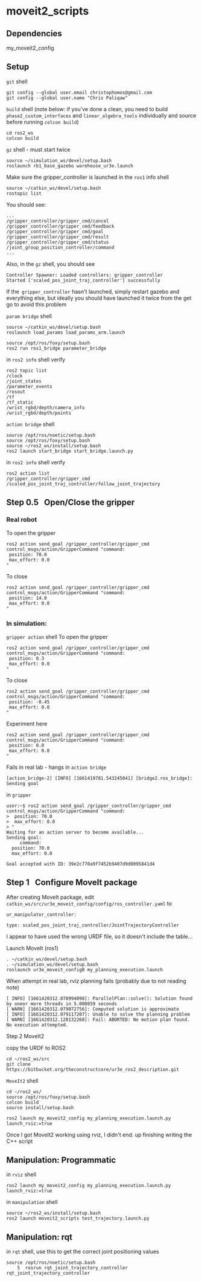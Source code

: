 # moveit2_scripts

## Dependencies

my_moveit2_config

## Setup

`git` shell
```
git config --global user.email christophomos@gmail.com
git config --global user.name "Chris Paliqaw"
```
`build` shell
(note below: if you've done a clean, you need to build `phase2_custom_interfaces` and `linear_algebra_tools` individually and source before running `colcon build`)
```
cd ros2_ws
colcon build
```
`gz` shell - must start twice
```
source ~/simulation_ws/devel/setup.bash
roslaunch rb1_base_gazebo warehouse_ur3e.launch
```
Make sure the gripper_controller is launched in the `ros1` info shell
```
source ~/catkin_ws/devel/setup.bash
rostopic list
```
You should see:
```
...
/gripper_controller/gripper_cmd/cancel
/gripper_controller/gripper_cmd/feedback
/gripper_controller/gripper_cmd/goal
/gripper_controller/gripper_cmd/result
/gripper_controller/gripper_cmd/status
/joint_group_position_controller/command
...
```
Also, in the `gz` shell, you should see
```
Controller Spawner: Loaded controllers: gripper_controller
Started ['scaled_pos_joint_traj_controller'] successfully
```
If the` gripper_controller` hasn't launched, simply restart gazebo and everything else, but ideally you should have launched it twice from the get go to avoid this problem


`param bridge` shell
```
source ~/catkin_ws/devel/setup.bash
roslaunch load_params load_params_arm.launch

source /opt/ros/foxy/setup.bash
ros2 run ros1_bridge parameter_bridge
```
in `ros2 info`  shell verify
```
ros2 topic list
/clock
/joint_states
/parameter_events
/rosout
/tf
/tf_static
/wrist_rgbd/depth/camera_info
/wrist_rgbd/depth/points
```

`action bridge` shell
```
source /opt/ros/noetic/setup.bash
source /opt/ros/foxy/setup.bash
source ~/ros2_ws/install/setup.bash
ros2 launch start_bridge start_bridge.launch.py
```
in `ros2 info`  shell verify
```
ros2 action list
/gripper_controller/gripper_cmd
/scaled_pos_joint_traj_controller/follow_joint_trajectory
```

## Step 0.5   Open/Close the gripper
### Real robot
To open the gripper
```
ros2 action send_goal /gripper_controller/gripper_cmd control_msgs/action/GripperCommand "command:
 position: 70.0
 max_effort: 0.0
"
```
To close
```
ros2 action send_goal /gripper_controller/gripper_cmd control_msgs/action/GripperCommand "command:
 position: 14.0
 max_effort: 0.0
"
```
### In simulation:
`gripper action` shell
To open the gripper
```
ros2 action send_goal /gripper_controller/gripper_cmd control_msgs/action/GripperCommand "command:
 position: 0.3
 max_effort: 0.0
"
```
To close
```
ros2 action send_goal /gripper_controller/gripper_cmd control_msgs/action/GripperCommand "command:
 position: -0.45
 max_effort: 0.0
"
```
Experiment here
```
ros2 action send_goal /gripper_controller/gripper_cmd control_msgs/action/GripperCommand "command:
 position: 0.0
 max_effort: 0.0
"
```
Fails in real lab - hangs
in `action bridge`
```
[action_bridge-2] [INFO] [1661419781.543245041] [bridge2.ros_bridge]: Sending goal
```
in `gripper`
```
user:~$ ros2 action send_goal /gripper_controller/gripper_cmd control_msgs/action/GripperCommand "command:
>  position: 70.0
>  max_effort: 0.0
> "
Waiting for an action server to become available...
Sending goal:
     command:
  position: 70.0
  max_effort: 0.0

Goal accepted with ID: 39e2c770a9f7452b9407d9d0095841d4
```
## Step 1   Configure MoveIt package
After creating MoveIt package, edit `catkin_ws/src/ur3e_moveit_config/config/ros_controller.yaml` to
```
ur_manipulator_controller:

type: scaled_pos_joint_traj_controller/JointTrajectoryController
```
I appear to have used the wrong URDF file, so it doesn't include the table...

Launch MoveIt (ros1)
```
. ~/catkin_ws/devel/setup.bash
. ~/simulation_ws/devel/setup.bash
roslaunch ur3e_moveit_configB my_planning_execution.launch

```

When attempt in real lab, rviz planning fails (probably due to not reading note)
```
[ INFO] [1661420312.078994098]: ParallelPlan::solve(): Solution found by oneor more threads in 5.000859 seconds
[ WARN] [1661420312.079072756]: Computed solution is approximate
[ INFO] [1661420312.079117207]: Unable to solve the planning problem
[ WARN] [1661420312.120132268]: Fail: ABORTED: No motion plan found. No execution attempted.
```
Step 2 MoveIt2

copy the URDF to ROS2
```
cd ~/ros2_ws/src
git clone https://bitbucket.org/theconstructcore/ur3e_ros2_description.git
```
`MoveIt2` shell
```
cd ~/ros2_ws/
source /opt/ros/foxy/setup.bash
colcon build
source install/setup.bash

ros2 launch my_moveit2_config my_planning_execution.launch.py launch_rviz:=true
```

Once I got MoveIt2 working using rviz, I didn't end. up finishing writing the C++ script

## Manipulation: Programmatic
in `rviz` shell
```
ros2 launch my_moveit2_config my_planning_execution.launch.py launch_rviz:=true
```
in `manipulation` shell
```
source ~/ros2_ws/install/setup.bash
ros2 launch moveit2_scripts test_trajectory.launch.py
```

## Manipulation: rqt
in `rqt` shell, use this to get the correct joint positioning values
```
source /opt/ros/noetic/setup.bash
    5  rosrun rqt_joint_trajectory_controller rqt_joint_trajectory_controller
```
